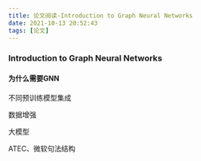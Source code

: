 ```yaml
---
title: 论文阅读-Introduction to Graph Neural Networks
date: 2021-10-13 20:52:43
tags: [论文]
---
```


### Introduction to Graph Neural Networks

#### 为什么需要GNN





不同预训练模型集成

数据增强

大模型

ATEC、微软句法结构